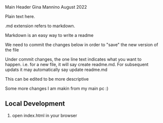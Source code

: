 Main Header
 Gina Mannino
 August 2022


Plain text here.

.md extension refers to markdown.

Markdown is an easy way to write a readme

We need to commit the changes below in order to "save" the new version of the file

Under commit changes, the one line text indicates what you want to happen. i.e. for a new file, it will say create readme.md. For subsequent updats it may automatically say update readme.md

This can be edited to be more descriptive


Some more changes I am makin from my main pc :) 


## Local Development
1. open index.html in your browser
